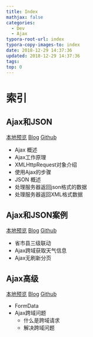 ```yaml
---
title: Index
mathjax: false
categories:
  - Dev
  - Ajax
typora-root-url: index
typora-copy-images-to: index
date: 2018-12-29 14:37:36
updated: 2018-12-29 14:37:36
tags:
top: 0
---
```



# 索引 
 
## Ajax和JSON 
[本地预览](Ajax和JSON.md)    [Blog](http://blog.kuma8866.top/posts/2279573566/)     [Github](https://github.com/KumaDocCenter/Ajax/blob/master/doc/md/Ajax和JSON.md)
 
* Ajax 概述
* Ajax工作原理
* XMLHttpRequest对象介绍
* 使用Ajax的步骤
* JSON 概述
* 处理服务器返回json格式的数据
* 处理服务器返回XML格式数据

 
 
## Ajax和JSON案例 
[本地预览](Ajax和JSON案例.md)    [Blog](http://blog.kuma8866.top/posts/2669275496/)     [Github](https://github.com/KumaDocCenter/Ajax/blob/master/doc/md/Ajax和JSON案例.md)

* 省市县三级联动
* Ajax跨域获取天气信息
* Ajax无刷新分页
 
 
 
## Ajax高级 
[本地预览](Ajax高级.md)    [Blog](http://blog.kuma8866.top/posts/738503265/)     [Github](https://github.com/KumaDocCenter/Ajax/blob/master/doc/md/Ajax高级.md)
 
* FormData
* Ajax跨域问题
  * 什么是跨域请求
  * 解决跨域问题 
 
 
